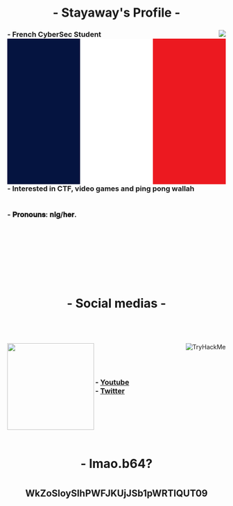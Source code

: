 <body>
    <center>
        <h1 align="center"> - Stayaway's Profile - </h1>
        <div align="left">
            <img src='https://lanyard.cnrad.dev/api/280138655081955339' align="right">
            <h3>
                - French CyberSec Student <svg xmlns="http://www.w3.org/2000/svg" viewBox="0 0 3 2"><path fill="#EC1920" d="M0 0h3v2H0z"/><path fill="#fff" d="M0 0h2v2H0z"/><path fill="#051440" d="M0 0h1v2H0z"/></svg> <br>
                - Interested in CTF, video games and ping pong wallah <br><br><br>
                - 𝐏𝐫𝐨𝐧𝐨𝐮𝐧𝐬: 𝐧𝐢𝐠/𝐡𝐞𝐫. <br><br>
            </h3>
        </div><br><br><br><br><br><br>
      <h1 align="center"> - Social medias - </h1>
      <br><br>
      <div align="left">
          <img src="https://tryhackme-badges.s3.amazonaws.com/Frozzinours.png" alt="TryHackMe" align="right">
                <h3>
                <img src='https://media.discordapp.net/attachments/691611420860743711/1116859328176083034/NHdT7tTMSfnz5oTKcJbwUP.jpg?width=720&height=288'
                    align="left" weight="200" height="200">
                    <br><br><br><br>
                - <a href='https://www.youtube.com/channel/UCOStly82OMp-t_FfBvgI-ew'>Youtube</a>  <br>
                - <a href='https://twitter.com/stayaway1992'>Twitter</a> <br>
              </h3>
      </div>
      <br><br><br><br><br>
      <h1 align="center"> - lmao.b64? <h1>
        <h2 align="center"> WkZoSloySlhPWFJKUjJSb1pWRTlQUT09 <h2>
    </center
</body>

